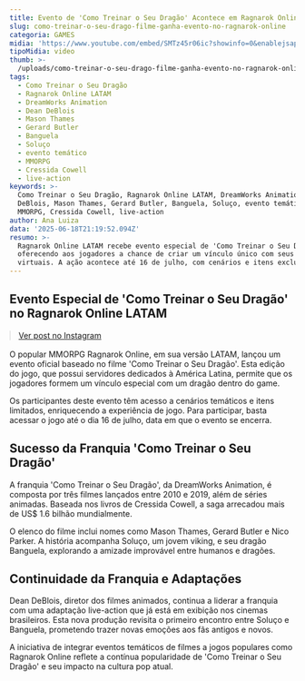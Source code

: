 ```yaml
---
title: Evento de 'Como Treinar o Seu Dragão' Acontece em Ragnarok Online LATAM
slug: como-treinar-o-seu-drago-filme-ganha-evento-no-ragnarok-online
categoria: GAMES
midia: 'https://www.youtube.com/embed/SMTz45r06ic?showinfo=0&enablejsapi=1'
tipoMidia: video
thumb: >-
  /uploads/como-treinar-o-seu-drago-filme-ganha-evento-no-ragnarok-online-thumb.png
tags:
  - Como Treinar o Seu Dragão
  - Ragnarok Online LATAM
  - DreamWorks Animation
  - Dean DeBlois
  - Mason Thames
  - Gerard Butler
  - Banguela
  - Soluço
  - evento temático
  - MMORPG
  - Cressida Cowell
  - live-action
keywords: >-
  Como Treinar o Seu Dragão, Ragnarok Online LATAM, DreamWorks Animation, Dean
  DeBlois, Mason Thames, Gerard Butler, Banguela, Soluço, evento temático,
  MMORPG, Cressida Cowell, live-action
author: Ana Luiza
data: '2025-06-18T21:19:52.094Z'
resumo: >-
  Ragnarok Online LATAM recebe evento especial de 'Como Treinar o Seu Dragão',
  oferecendo aos jogadores a chance de criar um vínculo único com seus dragões
  virtuais. A ação acontece até 16 de julho, com cenários e itens exclusivos.
---
```


## Evento Especial de 'Como Treinar o Seu Dragão' no Ragnarok Online LATAM

<blockquote class="instagram-media" data-instgrm-permalink="https://www.instagram.com/p/DLDQkFMzaQq/" data-instgrm-version="14" style="width:100%; max-width:540px; margin:1rem auto;"><a href="https://www.instagram.com/p/DLDQkFMzaQq/">Ver post no Instagram</a></blockquote>

O popular MMORPG Ragnarok Online, em sua versão LATAM, lançou um evento oficial baseado no filme 'Como Treinar o Seu Dragão'. Esta edição do jogo, que possui servidores dedicados à América Latina, permite que os jogadores formem um vínculo especial com um dragão dentro do game. 

Os participantes deste evento têm acesso a cenários temáticos e itens limitados, enriquecendo a experiência de jogo. Para participar, basta acessar o jogo até o dia 16 de julho, data em que o evento se encerra.

## Sucesso da Franquia 'Como Treinar o Seu Dragão'

A franquia 'Como Treinar o Seu Dragão', da DreamWorks Animation, é composta por três filmes lançados entre 2010 e 2019, além de séries animadas. Baseada nos livros de Cressida Cowell, a saga arrecadou mais de US$ 1.6 bilhão mundialmente. 

O elenco do filme inclui nomes como Mason Thames, Gerard Butler e Nico Parker. A história acompanha Soluço, um jovem viking, e seu dragão Banguela, explorando a amizade improvável entre humanos e dragões.

## Continuidade da Franquia e Adaptações

Dean DeBlois, diretor dos filmes animados, continua a liderar a franquia com uma adaptação live-action que já está em exibição nos cinemas brasileiros. Esta nova produção revisita o primeiro encontro entre Soluço e Banguela, prometendo trazer novas emoções aos fãs antigos e novos.

A iniciativa de integrar eventos temáticos de filmes a jogos populares como Ragnarok Online reflete a contínua popularidade de 'Como Treinar o Seu Dragão' e seu impacto na cultura pop atual.
